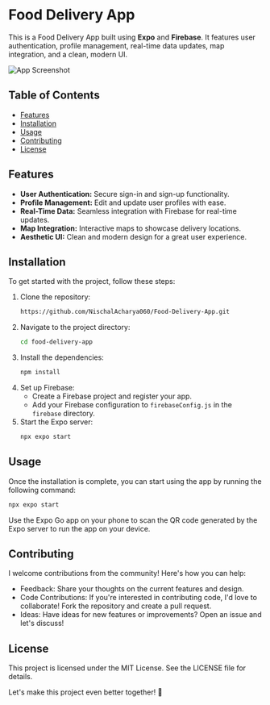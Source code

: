 # Food Delivery App

This is a Food Delivery App built using **Expo** and **Firebase**. It features user authentication, profile management, real-time data updates, map integration, and a clean, modern UI.

![App Screenshot](https://i.postimg.cc/VLyGZYLY/Food-Delivery.png)

## Table of Contents

- [Features](#features)
- [Installation](#installation)
- [Usage](#usage)
- [Contributing](#contributing)
- [License](#license)

## Features

- **User Authentication:** Secure sign-in and sign-up functionality.
- **Profile Management:** Edit and update user profiles with ease.
- **Real-Time Data:** Seamless integration with Firebase for real-time updates.
- **Map Integration:** Interactive maps to showcase delivery locations.
- **Aesthetic UI:** Clean and modern design for a great user experience.

## Installation

To get started with the project, follow these steps:

1. Clone the repository:
    ```sh
    https://github.com/NischalAcharya060/Food-Delivery-App.git
    ```
2. Navigate to the project directory:
    ```sh
    cd food-delivery-app
    ```
3. Install the dependencies:
    ```sh
    npm install
    ```
4. Set up Firebase:
    - Create a Firebase project and register your app.
    - Add your Firebase configuration to `firebaseConfig.js` in the `firebase` directory.
5. Start the Expo server:
    ```sh
    npx expo start
    ```

## Usage

Once the installation is complete, you can start using the app by running the following command:
```sh
npx expo start
```
Use the Expo Go app on your phone to scan the QR code generated by the Expo server to run the app on your device.

## Contributing

I welcome contributions from the community! Here's how you can help:

* Feedback: Share your thoughts on the current features and design.
* Code Contributions: If you're interested in contributing code, I'd love to collaborate! Fork the repository and create a pull request.
* Ideas: Have ideas for new features or improvements? Open an issue and let's discuss!

## License

This project is licensed under the MIT License. See the LICENSE file for details.

Let's make this project even better together! 🚀